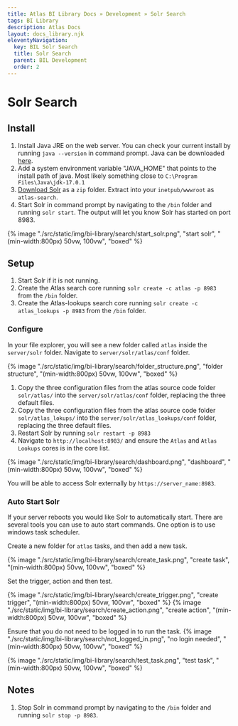 ```yaml
---
title: Atlas BI Library Docs » Development » Solr Search
tags: BI Library
description: Atlas Docs
layout: docs_library.njk
eleventyNavigation:
  key: BIL Solr Search
  title: Solr Search
  parent: BIL Development
  order: 2
---
```


# Solr Search

## Install

1. Install Java JRE on the web server. You can check your current install by running ``java --version`` in command prompt. Java can be downloaded [here](https://www.oracle.com/java/technologies/downloads/#jdk17-windows).
2. Add a system environment variable "JAVA_HOME" that points to the install path of java. Most likely something close to `C:\Program Files\Java\jdk-17.0.1`
3. [Download Solr](https://solr.apache.org/downloads.html) as a `zip` folder. Extract into your `inetpub/wwwroot` as `atlas-search`.
4. Start Solr in command prompt by navigating to the `/bin` folder and running `solr start`. The output will let you know Solr has started on port 8983.

{% image "./src/static/img/bi-library/search/start_solr.png", "start solr", "(min-width:800px) 50vw, 100vw", "boxed" %}

## Setup

1. Start Solr if it is not running.
2. Create the Atlas search core running `solr create -c atlas -p 8983` from the `/bin` folder.
3. Create the Atlas-lookups search core running `solr create -c atlas_lookups -p 8983` from the `/bin` folder.

### Configure
In your file explorer, you will see a new folder called `atlas` inside the `server/solr` folder. Navigate to `server/solr/atlas/conf` folder.

{% image "./src/static/img/bi-library/search/folder_structure.png", "folder structure", "(min-width:800px) 50vw, 100vw", "boxed" %}

1. Copy the three configuration files from the atlas source code folder `solr/atlas/` into the `server/solr/atlas/conf` folder, replacing the three default files.
2. Copy the three configuration files from the atlas source code folder `solr/atlas_lokups/` into the `server/solr/atlas_lookups/conf` folder, replacing the three default files.
3. Restart Solr by running `solr restart -p 8983`
4. Navigate to `http://localhost:8983/` and ensure the `Atlas` and `Atlas Lookups` cores is in the core list.

{% image "./src/static/img/bi-library/search/dashboard.png", "dashboard", "(min-width:800px) 50vw, 100vw", "boxed" %}

You will be able to access Solr externally by ``https://server_name:8983``.

### Auto Start Solr

If your server reboots you would like Solr to automatically start. There are several tools you can use to auto start commands. One option is to use windows task scheduler.

Create a new folder for `atlas` tasks, and then add a new task.

{% image "./src/static/img/bi-library/search/create_task.png", "create task", "(min-width:800px) 50vw, 100vw", "boxed" %}

Set the trigger, action and then test.

{% image "./src/static/img/bi-library/search/create_trigger.png", "create trigger", "(min-width:800px) 50vw, 100vw", "boxed" %}
{% image "./src/static/img/bi-library/search/create_action.png", "create action", "(min-width:800px) 50vw, 100vw", "boxed" %}

Ensure that you do not need to be logged in to run the task.
{% image "./src/static/img/bi-library/search/not_logged_in.png", "no login needed", "(min-width:800px) 50vw, 100vw", "boxed" %}

{% image "./src/static/img/bi-library/search/test_task.png", "test task", "(min-width:800px) 50vw, 100vw", "boxed" %}



## Notes

1. Stop Solr in command prompt by navigating to the `/bin` folder and running `solr stop -p 8983`.
